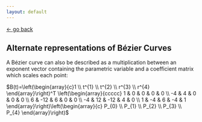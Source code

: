 ```yaml
---
layout: default
---
```


[<- go back](https://alosola.github.io/trajectory/)

## Alternate representations of Bézier Curves

A Bézier curve can also be described as a multiplication between an exponent vector containing the parametric variable and a coefficient matrix which scales each point:

$B(t)=\left(\begin{array}{c}1 \\ t^{1} \\ t^{2} \\ r^{3} \\ r^{4} \end{array}\right)^T \left(\begin{array}{ccccc} 1 & 0 & 0 & 0 & 0 \\ -4 & 4 & 0 & 0 & 0 \\ 6 & -12 & 6 & 0 & 0 \\ -4 & 12 & -12 & 4 & 0 \\ 1 & -4 & 6 & -4 & 1 \end{array}\right)\left(\begin{array}{c} P_{0} \\ P_{1} \\ P_{2} \\ P_{3} \\ P_{4} \end{array}\right)$
